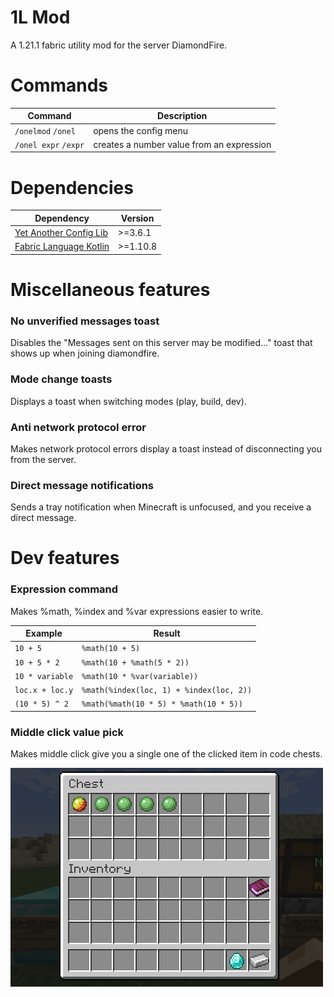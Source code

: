 # 1L Mod
A 1.21.1 fabric utility mod for the server DiamondFire.

# Commands
| Command              | Description                               |
|----------------------|-------------------------------------------|
| `/onelmod` `/onel`   | opens the config menu                     |
| `/onel expr` `/expr` | creates a number value from an expression |

# Dependencies
| Dependency                                                                | Version   |
|---------------------------------------------------------------------------|-----------|
| [Yet Another Config Lib](https://modrinth.com/mod/yacl)                   | \>=3.6.1  |
| [Fabric Language Kotlin](https://modrinth.com/mod/fabric-language-kotlin) | \>=1.10.8 |

# Miscellaneous features
### No unverified messages toast
Disables the "Messages sent on this server may be modified..." toast that shows
up when joining diamondfire.

### Mode change toasts
Displays a toast when switching modes (play, build, dev).

### Anti network protocol error
Makes network protocol errors display a toast instead of disconnecting you
from the server.

### Direct message notifications
Sends a tray notification when Minecraft is unfocused, and you receive a direct message.

# Dev features
### Expression command
Makes %math, %index and %var expressions easier to write.

| Example         | Result                                   |
|-----------------|------------------------------------------|
| `10 + 5`        | `%math(10 + 5)`                          |
| `10 + 5 * 2`    | `%math(10 + %math(5 * 2))`               |
| `10 * variable` | `%math(10 * %var(variable))`             |
| `loc.x + loc.y` | `%math(%index(loc, 1) + %index(loc, 2))` |
| `(10 * 5) ^ 2`  | `%math(%math(10 * 5) * %math(10 * 5))`   |


### Middle click value pick
Makes middle click give you a single one of the clicked item in code chests.

![gif of the feature](./src/main/resources/assets/onelmod/textures/gui/middle_click_action.webp)